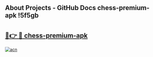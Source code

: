 ## About Projects - GitHub Docs chess-premium-apk !5f5gb

# <h2><a href="https://andorid.site?title=chess-premium-apk&ref=13PRO">🔗👉 🔴 chess-premium-apk</a></h2>

[![acn](https://github.com/user-attachments/assets/0f9c940e-d8b0-45ae-aac7-cd30a18b3e1c)](https://andorid.site?title=chess-premium-apk&ref=13PRO)

